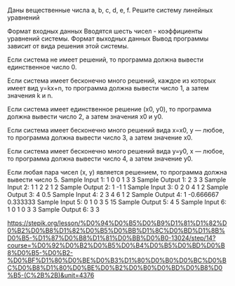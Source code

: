 ﻿Даны вещественные числа a, b, c, d, e, f. Решите систему линейных уравнений



Формат входных данных
Вводятся шесть чисел - коэффициенты уравнений системы.
Формат выходных данных
Вывод программы зависит от вида решения этой системы.

Если система не имеет решений, то программа должна вывести единственное число 0.

Если система имеет бесконечно много решений, каждое из которых имеет вид y=kx+n, то программа должна вывести число 1, а затем значения k и n.

Если система имеет единственное решение (x0, y0), то программа должна вывести число 2, а затем значения x0 и y0.

Если система имеет бесконечно много решений вида x=x0, y — любое, то программа должна вывести число 3, а затем значение x0.

Если система имеет бесконечно много решений вида y=y0, x — любое, то программа должна вывести число 4, а затем значение y0.

Если любая пара чисел (x, y)  является решением, то программа должна вывести число 5.
Sample Input 1:
1
0
0
1
3
3
Sample Output 1:
2 3 3
Sample Input 2:
1
1
2
2
1
2
Sample Output 2:
1 -1 1
Sample Input 3:
0
2
0
4
1
2
Sample Output 3:
4 0.5
Sample Input 4:
2
3
4
6
1
2
Sample Output 4:
1 -0.666667 0.333333
Sample Input 5:
0
1
0
3
5
15
Sample Output 5:
4 5
Sample Input 6:
1
0
1
0
3
3
Sample Output 6:
3 3

https://stepik.org/lesson/%D0%94%D0%B5%D0%B9%D1%81%D1%82%D0%B2%D0%B8%D1%82%D0%B5%D0%BB%D1%8C%D0%BD%D1%8B%D0%B5-%D1%87%D0%B8%D1%81%D0%BB%D0%B0-13024/step/14?course=%D0%92%D0%B2%D0%B5%D0%B4%D0%B5%D0%BD%D0%B8%D0%B5-%D0%B2-%D0%BF%D1%80%D0%BE%D0%B3%D1%80%D0%B0%D0%BC%D0%BC%D0%B8%D1%80%D0%BE%D0%B2%D0%B0%D0%BD%D0%B8%D0%B5-(C%2B%2B)&unit=4376

